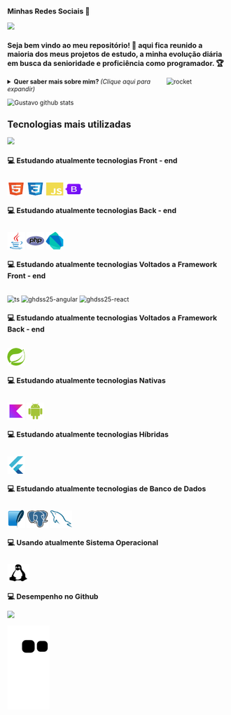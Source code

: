 ### Minhas Redes Sociais 👋

<div> 
  
  <a href="https://www.linkedin.com/in/gustavo-henrique-de-souza-silva-6ba05b225/" target="_blank"><img src="https://img.shields.io/badge/-LinkedIn-%230077B5?style=for-the-badge&logo=linkedin&logoColor=white" target="_blank"></a> 

</div>

### Seja bem vindo ao meu repositório! 👋 aqui fica reunido a maioria dos meus projetos de estudo, a minha evolução diária em busca da senioridade e proficiência como programador. 🏆
<a><img align="right" alt="rocket" height="120" width="140" src="https://media.giphy.com/media/jfF6mIPumEzN9QW0kL/giphy.gif"></a>
<details>
<summary> <b> Quer saber mais sobre mim? </b> <i>(Clique aqui para expandir)</i> </summary>
  
### 📖 Sobre mim

Estudando há mais de 2 anos na área de Desenvolvimento Web e Mobile, enxergo a TI como grande ponto de propulsão para o negócio. Tive a oportunidade de criar projetos acadêmicos e pessoais para aprimorar boas praticas de arquitetura no padrão MVC e procedural com a intenção de adquirir experiência e resolução de problemas com vários assuntos da vida. Utilizando as seguintes tecnologias 

</details>

![Gustavo github stats](https://github-readme-stats.vercel.app/api?username=ghdss26&show_icons=true&theme=dark)

## Tecnologias mais utilizadas

 <div>
  <img height="180em" src="https://github-readme-stats.vercel.app/api/top-langs/?username=ghdss26&layout=compact&langs_count=7&theme=dracula"/>
 </div>

### 💻 Estudando atualmente tecnologias Front - end

<div style="display: inline_block"><br>
  
  <img align="center" alt="ghdss25-HTML" height="30" width="40" src="https://raw.githubusercontent.com/devicons/devicon/master/icons/html5/html5-original.svg">
  <img align="center" alt="ghdss25-CSS" height="30" width="40" src="https://raw.githubusercontent.com/devicons/devicon/master/icons/css3/css3-original.svg">
  <img align="center" alt="ghdss25-Js" height="30" width="40" src="https://raw.githubusercontent.com/devicons/devicon/master/icons/javascript/javascript-plain.svg">
  <img align="center" alt="bootstrap" height="30" width="40" src="https://raw.githubusercontent.com/devicons/devicon/master/icons/bootstrap/bootstrap-original.svg"> 
  
</div>

### 💻 Estudando atualmente tecnologias Back - end 

<div style="display: inline_block"><br> 
  
 <img align="center" alt="ghdss25-java" height="40" width="40" src="https://raw.githubusercontent.com/devicons/devicon/master/icons/java/java-original.svg">
 <img align="center" alt="ghdss25-php" height="40" width="40" src="https://raw.githubusercontent.com/devicons/devicon/master/icons/php/php-original.svg">
 <img align="center" alt="ghdss25-dart" height="40" width="40" src="https://raw.githubusercontent.com/devicons/devicon/master/icons/dart/dart-original.svg">

</div>


### 💻 Estudando atualmente tecnologias Voltados a Framework Front - end 
<div style="display: inline_block"><br> 
  
 <img align="center" alt="ts" height="30" width="40" src="https://cdn.jsdelivr.net/gh/devicons/devicon/icons/typescript/typescript-original.svg">
    
 <img align="center" alt="ghdss25-angular" height="40" width="40" src="https://cdn.jsdelivr.net/gh/devicons/devicon/icons/angularjs/angularjs-original.svg">
 
 <img align="center" alt="ghdss25-react" height="40" width="40" src="https://cdn.jsdelivr.net/gh/devicons/devicon/icons/react/react-original.svg">

</div>

### 💻 Estudando atualmente tecnologias Voltados a Framework Back - end 
<div style="display: inline_block"><br> 
  
 <img align="center" alt="ghdss25-spring" height="40" width="40" src="https://raw.githubusercontent.com/devicons/devicon/master/icons/spring/spring-original.svg">

</div>


### 💻 Estudando atualmente tecnologias Nativas 

<div style="display: inline_block"><br> 
  
 <img align="center" alt="ghdss25-kotlin" height="40" width="40" src="https://raw.githubusercontent.com/devicons/devicon/master/icons/kotlin/kotlin-original.svg">
 <img align="center" alt="ghdss25-java" height="40" width="40" src="https://raw.githubusercontent.com/devicons/devicon/master/icons/android/android-original.svg">
  
</div>

### 💻 Estudando atualmente tecnologias Híbridas  

<div style="display: inline_block"><br> 
  
 <img align="center" alt="ghdss25-flutter" height="40" width="40" src="https://raw.githubusercontent.com/devicons/devicon/master/icons/flutter/flutter-original.svg">

</div>

### 💻 Estudando atualmente tecnologias de Banco de Dados

<div style="display: inline_block"><br> 
  
   <img align="center" alt="ghdss25-sqlite" height="40" width="40" src="https://raw.githubusercontent.com/devicons/devicon/master/icons/sqlite/sqlite-original.svg">
   <img align="center" alt="ghdss25-postgresql" height="40" width="50" src="https://raw.githubusercontent.com/devicons/devicon/master/icons/postgresql/postgresql-original.svg">
   <img align="center" alt="ghdss25-mysql" height="40" width="50" src="https://raw.githubusercontent.com/devicons/devicon/master/icons/mysql/mysql-original.svg">
  
</div>

### 💻 Usando atualmente Sistema Operacional

<div style="display: inline_block"><br> 

  <img align="center" alt="ghdss25-Linux" height="40" width="50" src="https://raw.githubusercontent.com/devicons/devicon/master/icons/linux/linux-plain.svg">
</div>

  
### 💻 Desempenho no Github

<div>
  <img src="https://github-profile-summary-cards.vercel.app/api/cards/profile-details?username=ghdss26&amp;theme=radical">
</div>


![Snake animation](https://github.com/rafaballerini/rafaballerini/blob/output/github-contribution-grid-snake.svg)


